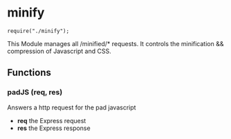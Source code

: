 # minify
`require("./minify");`

This Module manages all /minified/* requests. It controls the 
minification && compression of Javascript and CSS.

## Functions

### padJS (req, res)
Answers a http request for the pad javascript

* **req** the Express request
* **res** the Express response

